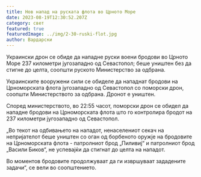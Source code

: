 ```yaml
---
title: Нов напад на руската флота во Црното Море
date: 2023-08-19T12:30:52.207Z
category: свет
featured: true
featuredImage: ../img/2-30-ruski-flot.jpg
author: Вардарски
---
```

Украински дрон се обиде да нападне руски воени бродови во Црното Море 237 километри југозападно од Севастопол; беше уништен без да стигне до целта, соопшти руското Министерство за одбрана.

Украинските вооружени сили се обиделе да нападнат бродови на Црноморската флота југозападно од Севастопол со поморски дрон, соопшти Министерството за одбрана. Дронот е уништен.

Според министерството, во 22:55 часот, поморски дрон се обидел да нападне бродови на Црноморската флота што го контролира бродот на 237 километри југозападно од Севастопол.

„Во текот на одбивањето на нападот, ненаселениот секач на непријателот беше уништен со оган од борбеното оружје на бродовите на Црноморската флота - патролниот брод „Пиливиј“ и патролниот брод „Васили Биков“, не успевајќи да стигнат до целта на нападот.

Во моментов бродовите продолжуваат да ги извршуваат зададените задачи“, се вели во соопштението.